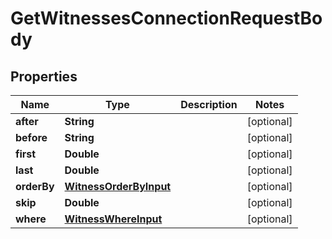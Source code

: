 

# GetWitnessesConnectionRequestBody


## Properties

Name | Type | Description | Notes
------------ | ------------- | ------------- | -------------
**after** | **String** |  |  [optional]
**before** | **String** |  |  [optional]
**first** | **Double** |  |  [optional]
**last** | **Double** |  |  [optional]
**orderBy** | [**WitnessOrderByInput**](WitnessOrderByInput.md) |  |  [optional]
**skip** | **Double** |  |  [optional]
**where** | [**WitnessWhereInput**](WitnessWhereInput.md) |  |  [optional]



